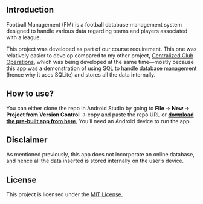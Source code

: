 ## Introduction  
Football Management (FM) is a football database management system designed to handle various data regarding teams and players associated with a league.  

This project was developed as part of our course requirement. This one was relatively easier to develop compared to my other project, [Centralized Club Operations](https://github.com/wolverton120/centralized-club-operations), which was being developed at the same time—mostly because this app was a demonstration of using SQL to handle database management (hence why it uses SQLite) and stores all the data internally.  

## How to use?  
You can either clone the repo in Android Studio by going to **File → New → Project from Version Control** → copy and paste the repo URL or [**download the pre-built app from here**.](https://github.com/wolverton120/football-management/releases/tag/10-2-25) You’ll need an Android device to run the app.  

## Disclaimer  
As mentioned previously, this app does not incorporate an online database, and hence all the data inserted is stored internally on the user’s device.  

## License  
This project is licensed under the [MIT License.](https://github.com/wolverton120/football-management/blob/master/LICENSE)
